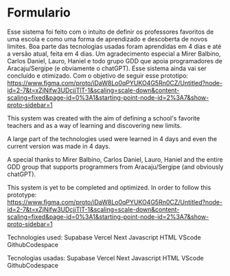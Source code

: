 # Formulario

Esse sistema foi feito com o intuito de definir os professores favoritos de uma escola e como uma forma de aprendizado e descoberta de novos limites.
Boa parte das tecnologias usadas foram aprendidas em 4 dias e até a versão atual, feita em 4 dias. 
Um agradecimento especial a Mirer Balbino, Carlos Daniel, Lauro, Haniel e todo grupo GDD que apoia programadores de Aracaju/Sergipe (e obviamente o chatGPT).
Esse sistema ainda vai ser concluído e otimizado. Com o objetivo de seguir esse prototipo:
https://www.figma.com/proto/iDaW8Lo0qPYUKO4G5Rn0CZ/Untitled?node-id=2-7&t=xZjNifw3UDcjjTlT-1&scaling=scale-down&content-scaling=fixed&page-id=0%3A1&starting-point-node-id=2%3A7&show-proto-sidebar=1

This system was created with the aim of defining a school's favorite teachers and as a way of learning and discovering new limits.

A large part of the technologies used were learned in 4 days and even the current version was made in 4 days.

A special thanks to Mirer Balbino, Carlos Daniel, Lauro, Haniel and the entire GDD group that supports programmers from Aracaju/Sergipe (and obviously chatGPT).

This system is yet to be completed and optimized. In order to follow this prototype:
https://www.figma.com/proto/iDaW8Lo0qPYUKO4G5Rn0CZ/Untitled?node-id=2-7&t=xZjNifw3UDcjjTlT-1&scaling=scale-down&content-scaling=fixed&page-id=0%3A1&starting-point-node-id=2%3A7&show-proto-sidebar=1

Technologies used:
Supabase
Vercel
Next
Javascript
HTML
VScode
GithubCodespace

Tecnologias usadas:
Supabase
Vercel
Next
Javascript
HTML
VScode
GithubCodespace